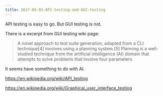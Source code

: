 ```yaml
---
title: 2017-03-03-API-testing-and-GUI-testing
---
```


API testing is easy to go. But GUI testing is not.


There is a excerpt from GUI testing wiki page: 

> A novel approach to test suite generation, adapted from a CLI technique[4] involves using a planning system.[5] Planning is a well-studied technique from the artificial intelligence (AI) domain that attempts to solve problems that involve four parameters

It seems have something to do with AI. 



https://en.wikipedia.org/wiki/API_testing

https://en.wikipedia.org/wiki/Graphical_user_interface_testing